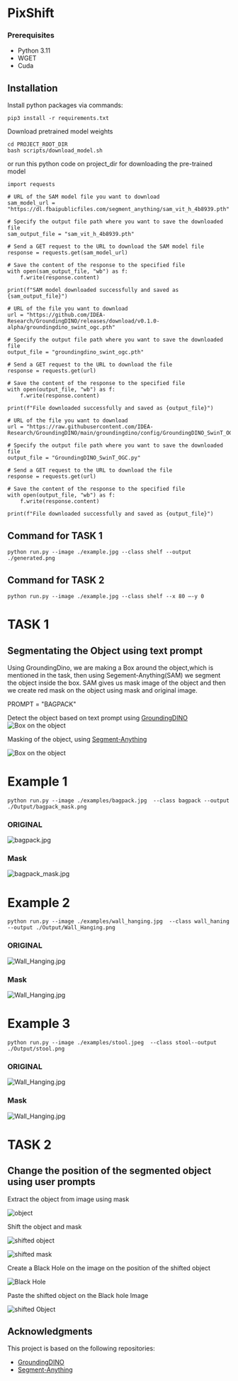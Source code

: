 # PixShift




### Prerequisites

- Python 3.11
- WGET
- Cuda

## Installation

Install python packages via commands:
```
pip3 install -r requirements.txt
```
Download pretrained model weights
```
cd PROJECT_ROOT_DIR
bash scripts/download_model.sh
```
or run this python code on project_dir for downloading the pre-trained model
```
import requests

# URL of the SAM model file you want to download
sam_model_url = "https://dl.fbaipublicfiles.com/segment_anything/sam_vit_h_4b8939.pth"

# Specify the output file path where you want to save the downloaded file
sam_output_file = "sam_vit_h_4b8939.pth"

# Send a GET request to the URL to download the SAM model file
response = requests.get(sam_model_url)

# Save the content of the response to the specified file
with open(sam_output_file, "wb") as f:
    f.write(response.content)

print(f"SAM model downloaded successfully and saved as {sam_output_file}")

# URL of the file you want to download
url = "https://github.com/IDEA-Research/GroundingDINO/releases/download/v0.1.0-alpha/groundingdino_swint_ogc.pth"

# Specify the output file path where you want to save the downloaded file
output_file = "groundingdino_swint_ogc.pth"

# Send a GET request to the URL to download the file
response = requests.get(url)

# Save the content of the response to the specified file
with open(output_file, "wb") as f:
    f.write(response.content)

print(f"File downloaded successfully and saved as {output_file}")

# URL of the file you want to download
url = "https://raw.githubusercontent.com/IDEA-Research/GroundingDINO/main/groundingdino/config/GroundingDINO_SwinT_OGC.py"

# Specify the output file path where you want to save the downloaded file
output_file = "GroundingDINO_SwinT_OGC.py"

# Send a GET request to the URL to download the file
response = requests.get(url)

# Save the content of the response to the specified file
with open(output_file, "wb") as f:
    f.write(response.content)

print(f"File downloaded successfully and saved as {output_file}")
```

 ## Command for TASK 1
```
python run.py --image ./example.jpg --class shelf --output ./generated.png
```

 ## Command for TASK 2
```
python run.py --image ./example.jpg --class shelf --x 80 —-y 0
```




# TASK 1

## Segmentating the Object using text prompt

Using GroundingDino, we are making a Box around the object,which is mentioned in the task, then using Segement-Anything(SAM) we segment the object inside the box. SAM gives us mask image of the object and then we create red mask on the object using mask and original image.

 PROMPT = "BAGPACK"  

 Detect the object based on text prompt using [GroundingDINO](https://github.com/IDEA-Research/GroundingDINO) 
 ![Box on the object](/Output/annotated/['bagpack'].jpg)

 Masking of the object, using [Segment-Anything](https://github.com/facebookresearch/segment-anything)

 ![Box on the object](/Output/bagpack/mask.png)



 # Example 1

```
python run.py --image ./examples/bagpack.jpg  --class bagpack --output ./Output/bagpack_mask.png 
```
### ORIGINAL
![bagpack.jpg](/examples/bagpack.jpg) 

### Mask
![bagpack_mask.jpg](/Output/bagpack_mask.png)

 # Example 2

```
python run.py --image ./examples/wall_hanging.jpg  --class wall_haning --output ./Output/Wall_Hanging.png 
```
### ORIGINAL
![Wall_Hanging.jpg](/examples/wall_hanging.jpg) 

### Mask
![Wall_Hanging.jpg](/Output/wall_hanging.png)


 # Example 3

```
python run.py --image ./examples/stool.jpeg  --class stool--output ./Output/stool.png 
```

### ORIGINAL
![Wall_Hanging.jpg](/examples/stool.jpeg) 

### Mask
![Wall_Hanging.jpg](/Output/stool_mask.png )


# TASK 2
## Change the position of the segmented object using user prompts

Extract the object from image using mask

![object](Output/task2laptop/object.png)

Shift the object and mask 

![shifted object](Output/task2laptop/shifted_object.png)

![shifted mask](Output/task2laptop/shifted_mask.png)


Create a Black Hole on the image on the position of the shifted object

![Black Hole](Output/task2laptop/black_hole.png)


Paste the shifted object on the Black hole Image

![shifted Object](Output/task2laptop/shifted.png)





## Acknowledgments

This project is based on the following repositories:

- [GroundingDINO](https://github.com/IDEA-Research/GroundingDINO)
- [Segment-Anything](https://github.com/facebookresearch/segment-anything)